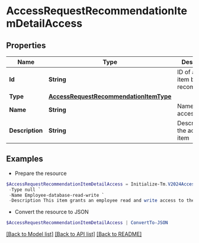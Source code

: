 # AccessRequestRecommendationItemDetailAccess
## Properties

Name | Type | Description | Notes
------------ | ------------- | ------------- | -------------
**Id** | **String** | ID of access item being recommended. | [optional] 
**Type** | [**AccessRequestRecommendationItemType**](AccessRequestRecommendationItemType.md) |  | [optional] 
**Name** | **String** | Name of the access item | [optional] 
**Description** | **String** | Description of the access item | [optional] 

## Examples

- Prepare the resource
```powershell
$AccessRequestRecommendationItemDetailAccess = Initialize-Tm.V2024AccessRequestRecommendationItemDetailAccess  -Id 2c9180835d2e5168015d32f890ca1581 `
 -Type null `
 -Name Employee-database-read-write `
 -Description This item grants an employee read and write access to the database
```

- Convert the resource to JSON
```powershell
$AccessRequestRecommendationItemDetailAccess | ConvertTo-JSON
```

[[Back to Model list]](../README.md#documentation-for-models) [[Back to API list]](../README.md#documentation-for-api-endpoints) [[Back to README]](../README.md)

